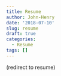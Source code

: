 ```yaml
---
title: Resume
author: John-Henry
date: '2018-07-10'
slug: resume
draft: true
categories:
  - Resume
tags: []
---
```


(redirect to resume)